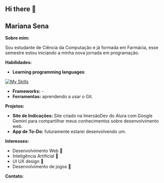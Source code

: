 ## Hi there 👋
## Mariana Sena

**Sobre mim:**

Sou estudante de Ciência da Computação e já formada em Farmácia, esse semestre estou iniciando a minha nova jornada em programação.

**Habilidades:**

* **Learning programming languages**:

[![My Skills](https://skillicons.dev/icons?i=js,html,css,python)](https://skillicons.dev)
  
* **Frameworks:** -
* **Ferramentas:** aprendendo a usar o Git.

**Projetos:**

* **Site de Indicações:** Site criado na ImersãoDev do Alura com Google Gemini para compartilhar meus conhecimentos sobre desenvolvimento web.
* **App de To-Do:** futuramente estarei desenvolvendo um.

**Interesses:**

* Desenvolvimento Web      🔹
* Inteligência Artificial  🔹
* UI UX design             🔹
* Desenvolvimento de jogos 🔹

**Contato:**


<!--
**mariisena/mariisena** is a ✨ _special_ ✨ repository because its `README.md` (this file) appears on your GitHub profile.

Here are some ideas to get you started:

- 🔭 I’m currently working on ...
- 🌱 I’m currently learning ...
- 👯 I’m looking to collaborate on ...
- 🤔 I’m looking for help with ...
- 💬 Ask me about ...
- 📫 How to reach me: ...
- 😄 Pronouns: ...
- ⚡ Fun fact: ...
-->
